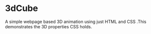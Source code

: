 # 3dCube
A simple webpage based 3D animation using just HTML and CSS .This demonstrates the 3D properties CSS holds. 
